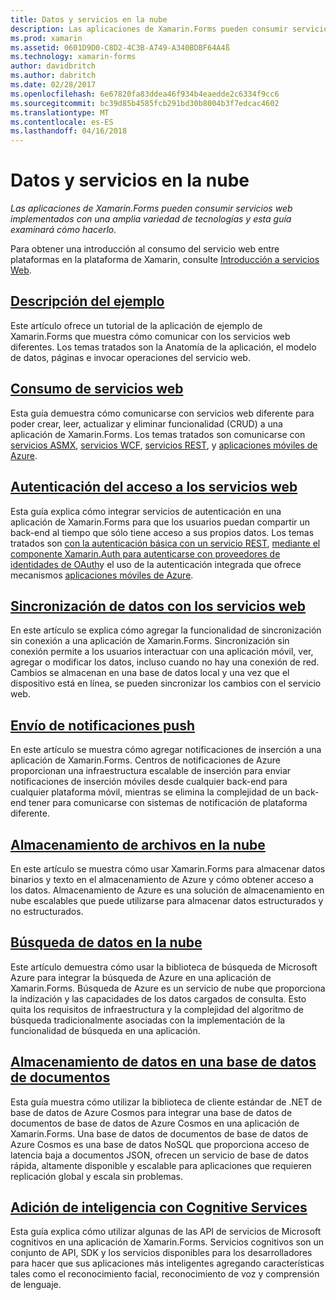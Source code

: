 ```yaml
---
title: Datos y servicios en la nube
description: Las aplicaciones de Xamarin.Forms pueden consumir servicios web implementados con una amplia variedad de tecnologías y esta guía examinará cómo hacerlo.
ms.prod: xamarin
ms.assetid: 0601D9D0-C8D2-4C3B-A749-A340BDBF64A4ß
ms.technology: xamarin-forms
author: davidbritch
ms.author: dabritch
ms.date: 02/28/2017
ms.openlocfilehash: 6e67820fa83ddea46f934b4eaedde2c6334f9cc6
ms.sourcegitcommit: bc39d85b4585fcb291bd30b8004b3f7edcac4602
ms.translationtype: MT
ms.contentlocale: es-ES
ms.lasthandoff: 04/16/2018
---
```

# <a name="data--cloud-services"></a>Datos y servicios en la nube

_Las aplicaciones de Xamarin.Forms pueden consumir servicios web implementados con una amplia variedad de tecnologías y esta guía examinará cómo hacerlo._

Para obtener una introducción al consumo del servicio web entre plataformas en la plataforma de Xamarin, consulte [Introducción a servicios Web](~/cross-platform/data-cloud/web-services/index.md).

## <a name="understanding-the-samplexamarin-formsdata-cloudwalkthroughmd"></a>[Descripción del ejemplo](~/xamarin-forms/data-cloud/walkthrough.md)

Este artículo ofrece un tutorial de la aplicación de ejemplo de Xamarin.Forms que muestra cómo comunicar con los servicios web diferentes. Los temas tratados son la Anatomía de la aplicación, el modelo de datos, páginas e invocar operaciones del servicio web.

## <a name="consuming-web-servicesxamarin-formsdata-cloudconsumingindexmd"></a>[Consumo de servicios web](~/xamarin-forms/data-cloud/consuming/index.md)

Esta guía demuestra cómo comunicarse con servicios web diferente para poder crear, leer, actualizar y eliminar funcionalidad (CRUD) a una aplicación de Xamarin.Forms. Los temas tratados son comunicarse con [servicios ASMX](consuming/asmx.md), [servicios WCF](consuming/wcf.md), [servicios REST](consuming/rest.md), y [aplicaciones móviles de Azure](consuming/azure.md).

## <a name="authenticating-access-to-web-servicesxamarin-formsdata-cloudauthenticationindexmd"></a>[Autenticación del acceso a los servicios web](~/xamarin-forms/data-cloud/authentication/index.md)

Esta guía explica cómo integrar servicios de autenticación en una aplicación de Xamarin.Forms para que los usuarios puedan compartir un back-end al tiempo que sólo tiene acceso a sus propios datos. Los temas tratados son [con la autenticación básica con un servicio REST](authentication/rest.md), [mediante el componente Xamarin.Auth para autenticarse con proveedores de identidades de OAuth](authentication/oauth.md)y el uso de la autenticación integrada que ofrece mecanismos [aplicaciones móviles de Azure](authentication/azure.md).

## <a name="synchronizing-data-with-web-servicessyncindexmd"></a>[Sincronización de datos con los servicios web](sync/index.md)

En este artículo se explica cómo agregar la funcionalidad de sincronización sin conexión a una aplicación de Xamarin.Forms. Sincronización sin conexión permite a los usuarios interactuar con una aplicación móvil, ver, agregar o modificar los datos, incluso cuando no hay una conexión de red. Cambios se almacenan en una base de datos local y una vez que el dispositivo está en línea, se pueden sincronizar los cambios con el servicio web.

## <a name="sending-push-notificationspush-notificationsindexmd"></a>[Envío de notificaciones push](push-notifications/index.md)

En este artículo se muestra cómo agregar notificaciones de inserción a una aplicación de Xamarin.Forms. Centros de notificaciones de Azure proporcionan una infraestructura escalable de inserción para enviar notificaciones de inserción móviles desde cualquier back-end para cualquier plataforma móvil, mientras se elimina la complejidad de un back-end tener para comunicarse con sistemas de notificación de plataforma diferente.

## <a name="storing-files-in-the-cloudstorageindexmd"></a>[Almacenamiento de archivos en la nube](storage/index.md)

En este artículo se muestra cómo usar Xamarin.Forms para almacenar datos binarios y texto en el almacenamiento de Azure y cómo obtener acceso a los datos. Almacenamiento de Azure es una solución de almacenamiento en nube escalables que puede utilizarse para almacenar datos estructurados y no estructurados.

## <a name="searching-data-in-the-cloudsearchindexmd"></a>[Búsqueda de datos en la nube](search/index.md)

Este artículo demuestra cómo usar la biblioteca de búsqueda de Microsoft Azure para integrar la búsqueda de Azure en una aplicación de Xamarin.Forms. Búsqueda de Azure es un servicio de nube que proporciona la indización y las capacidades de los datos cargados de consulta. Esto quita los requisitos de infraestructura y la complejidad del algoritmo de búsqueda tradicionalmente asociadas con la implementación de la funcionalidad de búsqueda en una aplicación.

## <a name="storing-data-in-a-document-databasecosmosdbindexmd"></a>[Almacenamiento de datos en una base de datos de documentos](cosmosdb/index.md)

Esta guía muestra cómo utilizar la biblioteca de cliente estándar de .NET de base de datos de Azure Cosmos para integrar una base de datos de documentos de base de datos de Azure Cosmos en una aplicación de Xamarin.Forms. Una base de datos de documentos de base de datos de Azure Cosmos es una base de datos NoSQL que proporciona acceso de latencia baja a documentos JSON, ofrecen un servicio de base de datos rápida, altamente disponible y escalable para aplicaciones que requieren replicación global y escala sin problemas.

## <a name="adding-intelligence-with-cognitive-servicescognitive-servicesindexmd"></a>[Adición de inteligencia con Cognitive Services](cognitive-services/index.md)

Esta guía explica cómo utilizar algunas de las API de servicios de Microsoft cognitivos en una aplicación de Xamarin.Forms. Servicios cognitivos son un conjunto de API, SDK y los servicios disponibles para los desarrolladores para hacer que sus aplicaciones más inteligentes agregando características tales como el reconocimiento facial, reconocimiento de voz y comprensión de lenguaje.
